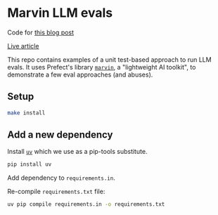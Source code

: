 # Marvin LLM evals

Code for [this blog post]()

[Live article]()

This repo contains examples of a unit test-based approach to run LLM evals. It
uses Prefect's library [`marvin`](https://github.com/prefecthq/marvin), a
"lightweight AI toolkit", to demonstrate a few eval approaches (and abuses).

## Setup

```sh
make install
```

## Add a new dependency

Install [`uv`](https://github.com/astral-sh/uv) which we use as a pip-tools
substitute.

```sh
pip install uv
```

Add dependency to `requirements.in`.

Re-compile `requirements.txt` file:

```sh
uv pip compile requirements.in -o requirements.txt
```

